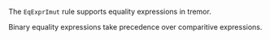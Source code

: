 The `EqExprImut` rule supports equality expressions in tremor.

Binary equality expressions take precedence over comparitive expressions.

